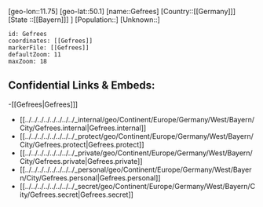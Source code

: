 ﻿---
location: [50.1,11.75]
mapzoom: [7,12] 
mapmarker: city 
type: City
tags:
- geo/City


SpocWebEntityId: 30384
isDeleted: false
confidential: public

---
[geo-lon::11.75]
[geo-lat::50.1]
[name::Gefrees]
[Country::[[Germany]]]
[State ::[[Bayern]]] ]
[Population::]
[Unknown::]


```leaflet
id: Gefrees
coordinates: [[Gefrees]]
markerFile: [[Gefrees]]
defaultZoom: 11 
maxZoom: 18
```


## Confidential Links & Embeds: 
-[[Gefrees|Gefrees]]] 
- [[../../../../../../../../_internal/geo/Continent/Europe/Germany/West/Bayern/City/Gefrees.internal|Gefrees.internal]] 
- [[../../../../../../../../_protect/geo/Continent/Europe/Germany/West/Bayern/City/Gefrees.protect|Gefrees.protect]] 
- [[../../../../../../../../_private/geo/Continent/Europe/Germany/West/Bayern/City/Gefrees.private|Gefrees.private]] 
- [[../../../../../../../../_personal/geo/Continent/Europe/Germany/West/Bayern/City/Gefrees.personal|Gefrees.personal]] 
- [[../../../../../../../../_secret/geo/Continent/Europe/Germany/West/Bayern/City/Gefrees.secret|Gefrees.secret]] 
